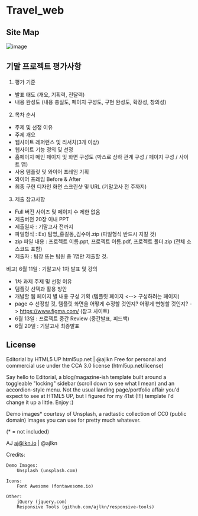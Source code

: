 # Travel_web
## Site Map
![image](https://github.com/KIm-Yu-Gyum/Travel_web/assets/81911567/55997ef4-3b51-4085-96a8-f43ba15f6955)

## 기말 프로젝트 평가사항
1. 평가 기준
- 발표 태도 (개요, 기획력, 전달력)
- 내용 완성도 (내용 충실도, 페이지 구성도, 구현 완성도, 확장성, 창의성)

2. 목차 순서
- 주제 및 선정 이유
- 주제 개요
- 웹사이트 레퍼런스 및 리서치(3개 이상)
- 웹사이트 기능 정의 및 선정
- 홈페이지 메인 페이지 및 화면 구성도 (박스로 상하 관계 구성 / 페이지 구성 / 사이트 맵)
- 사용 템플릿 및 와이어 프레임 기획
- 와이어 프레임 Before & After
- 최종 구현 디자인 화면 스크린샷 및 URL (기말고사 전 주까지)

3. 제출 참고사항
- Full 버전 사이즈 및 페이지 수 제한 없음
- 제출버전 20장 이내 PPT
- 제출일자 : 기말고사 전까지
- 파일형식 : Ex) 팀명_홍길동_김수아.zip (파일형식 반드시 지킬 것)
- zip 파일 내용 : 프로젝트 이름.ppt, 프로젝트 이름.pdf, 프로젝트 폴더.zip (전체 소스코드 포함)
- 제출자 : 팀장 또는 팀원 중 1명만 제출할 것.

비고) 6월 11일 : 기말고사 1차 발표 및 강의
- 1차 과제 주제 및 선정 이유
- 템플릿 선택과 활용 방안
- 개발할 웹 페이지 별 내용 구성 기획 (템플릿 페이지 <--> 구성하려는 페이지)
- page 수 선정할 것, 템플릿 화면을 어떻게 수정할 것인지? 어떻게 변형할 것인지? -> https://www.figma.com/ (참고 사이트)
- 6월 13일 : 프로젝트 중간 Review (중간발표, 피드백)
- 6월 20일 : 기말고사 최종발표
  
## License
Editorial by HTML5 UP
html5up.net | @ajlkn
Free for personal and commercial use under the CCA 3.0 license (html5up.net/license)


Say hello to Editorial, a blog/magazine-ish template built around a toggleable "locking"
sidebar (scroll down to see what I mean) and an accordion-style menu. Not the usual landing
page/portfolio affair you'd expect to see at HTML5 UP, but I figured for my 41st (!!!)
template I'd change it up a little. Enjoy :)

Demo images* courtesy of Unsplash, a radtastic collection of CC0 (public domain) images
you can use for pretty much whatever.

(* = not included)

AJ
aj@lkn.io | @ajlkn


Credits:

	Demo Images:
		Unsplash (unsplash.com)

	Icons:
		Font Awesome (fontawesome.io)

	Other:
		jQuery (jquery.com)
		Responsive Tools (github.com/ajlkn/responsive-tools)
